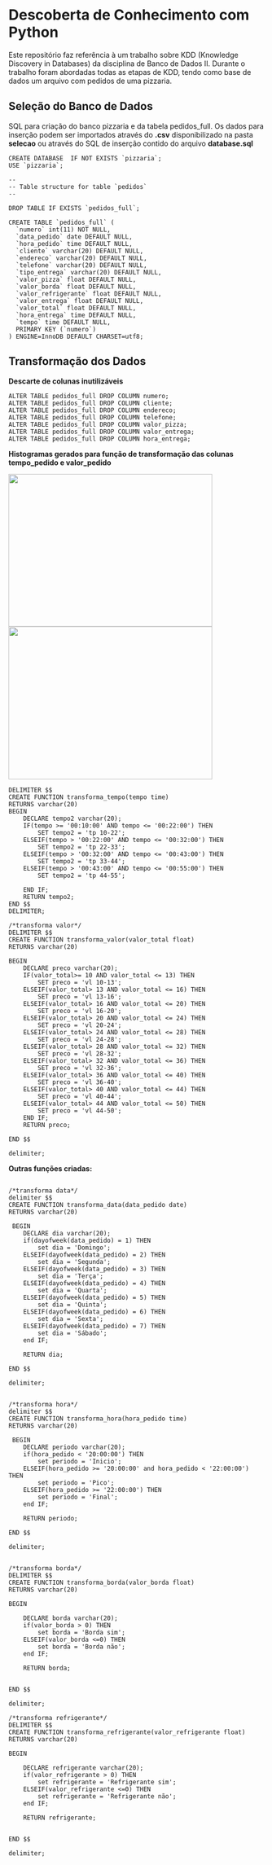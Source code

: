 # Descoberta de Conhecimento com Python

Este repositório faz referência à um trabalho sobre KDD (Knowledge Discovery in Databases) da disciplina de Banco de Dados II. Durante o trabalho foram abordadas todas as etapas de KDD, tendo como base de dados um arquivo com pedidos de uma pizzaria.


<h2> Seleção do Banco de Dados </h2>

SQL para criação do banco pizzaria e da tabela pedidos_full. Os dados para inserção podem ser importados através do <b>.csv</b> disponibilizado na pasta <b>selecao</b> ou através do SQL de inserção contido do arquivo <b>database.sql</b>

```
CREATE DATABASE  IF NOT EXISTS `pizzaria`;
USE `pizzaria`;

--
-- Table structure for table `pedidos`
--

DROP TABLE IF EXISTS `pedidos_full`;

CREATE TABLE `pedidos_full` (
  `numero` int(11) NOT NULL,
  `data_pedido` date DEFAULT NULL,
  `hora_pedido` time DEFAULT NULL,
  `cliente` varchar(20) DEFAULT NULL,
  `endereco` varchar(20) DEFAULT NULL,
  `telefone` varchar(20) DEFAULT NULL,
  `tipo_entrega` varchar(20) DEFAULT NULL,
  `valor_pizza` float DEFAULT NULL,
  `valor_borda` float DEFAULT NULL,
  `valor_refrigerante` float DEFAULT NULL,
  `valor_entrega` float DEFAULT NULL,
  `valor_total` float DEFAULT NULL,
  `hora_entrega` time DEFAULT NULL,
  `tempo` time DEFAULT NULL,
  PRIMARY KEY (`numero`)
) ENGINE=InnoDB DEFAULT CHARSET=utf8;

```
<h2> Transformação dos Dados </h2>

<b>Descarte de colunas inutilizáveis</b>

```
ALTER TABLE pedidos_full DROP COLUMN numero;
ALTER TABLE pedidos_full DROP COLUMN cliente;
ALTER TABLE pedidos_full DROP COLUMN endereco;
ALTER TABLE pedidos_full DROP COLUMN telefone;
ALTER TABLE pedidos_full DROP COLUMN valor_pizza;
ALTER TABLE pedidos_full DROP COLUMN valor_entrega;
ALTER TABLE pedidos_full DROP COLUMN hora_entrega;
```

<b>Histogramas gerados para função de transformação das colunas tempo_pedido e valor_pedido</b><br>

<img width="400px" height="300px" src="numpy-matplotlib/dados1.png">
<img width="400px" height="300px" src="numpy-matplotlib/dados2.png">

```
DELIMITER $$
CREATE FUNCTION transforma_tempo(tempo time) 
RETURNS varchar(20)
BEGIN
    DECLARE tempo2 varchar(20);
    IF(tempo >= '00:10:00' AND tempo <= '00:22:00') THEN
        SET tempo2 = 'tp 10-22';
    ELSEIF(tempo > '00:22:00' AND tempo <= '00:32:00') THEN
        SET tempo2 = 'tp 22-33';
    ELSEIF(tempo > '00:32:00' AND tempo <= '00:43:00') THEN
        SET tempo2 = 'tp 33-44';
    ELSEIF(tempo > '00:43:00' AND tempo <= '00:55:00') THEN
        SET tempo2 = 'tp 44-55';

    END IF;
    RETURN tempo2;
END $$
DELIMITER;
```

```
/*transforma valor*/
DELIMITER $$
CREATE FUNCTION transforma_valor(valor_total float) 
RETURNS varchar(20)

BEGIN
    DECLARE preco varchar(20);
    IF(valor_total>= 10 AND valor_total <= 13) THEN
        SET preco = 'vl 10-13';
    ELSEIF(valor_total> 13 AND valor_total <= 16) THEN
        SET preco = 'vl 13-16';
    ELSEIF(valor_total> 16 AND valor_total <= 20) THEN
        SET preco = 'vl 16-20';
    ELSEIF(valor_total> 20 AND valor_total <= 24) THEN
        SET preco = 'vl 20-24';
    ELSEIF(valor_total> 24 AND valor_total <= 28) THEN
        SET preco = 'vl 24-28';    
    ELSEIF(valor_total> 28 AND valor_total <= 32) THEN
        SET preco = 'vl 28-32'; 
    ELSEIF(valor_total> 32 AND valor_total <= 36) THEN
        SET preco = 'vl 32-36';
    ELSEIF(valor_total> 36 AND valor_total <= 40) THEN
        SET preco = 'vl 36-40';
    ELSEIF(valor_total> 40 AND valor_total <= 44) THEN
        SET preco = 'vl 40-44';
    ELSEIF(valor_total> 44 AND valor_total <= 50) THEN
        SET preco = 'vl 44-50';
    END IF;
    RETURN preco;

END $$

delimiter;
```

<b>Outras funções criadas:</b>

```

/*transforma data*/
delimiter $$
CREATE FUNCTION transforma_data(data_pedido date) 
RETURNS varchar(20)

 BEGIN
    DECLARE dia varchar(20);
    if(dayofweek(data_pedido) = 1) THEN
        set dia = 'Domingo';
    ELSEIF(dayofweek(data_pedido) = 2) THEN
        set dia = 'Segunda';
    ELSEIF(dayofweek(data_pedido) = 3) THEN
        set dia = 'Terça';
    ELSEIF(dayofweek(data_pedido) = 4) THEN
        set dia = 'Quarta';
    ELSEIF(dayofweek(data_pedido) = 5) THEN
        set dia = 'Quinta';
    ELSEIF(dayofweek(data_pedido) = 6) THEN
        set dia = 'Sexta';    
    ELSEIF(dayofweek(data_pedido) = 7) THEN
        set dia = 'Sábado';
    end IF;

    RETURN dia;

END $$

delimiter;
```

```

/*transforma hora*/
delimiter $$
CREATE FUNCTION transforma_hora(hora_pedido time) 
RETURNS varchar(20)

 BEGIN
    DECLARE periodo varchar(20);
    if(hora_pedido < '20:00:00') THEN
        set periodo = 'Inicio';
    ELSEIF(hora_pedido >= '20:00:00' and hora_pedido < '22:00:00') THEN
        set periodo = 'Pico';
    ELSEIF(hora_pedido >= '22:00:00') THEN
        set periodo = 'Final';
    end IF;

    RETURN periodo;

END $$

delimiter;
```

```

/*transforma borda*/
DELIMITER $$
CREATE FUNCTION transforma_borda(valor_borda float) 
RETURNS varchar(20)

BEGIN
    
	DECLARE borda varchar(20);
    if(valor_borda > 0) THEN
        set borda = 'Borda sim';
    ELSEIF(valor_borda <=0) THEN
        set borda = 'Borda não';
    end IF;

    RETURN borda;


END $$

delimiter;
```
```
/*transforma refrigerante*/
DELIMITER $$
CREATE FUNCTION transforma_refrigerante(valor_refrigerante float) 
RETURNS varchar(20)

BEGIN
    
	DECLARE refrigerante varchar(20);
    if(valor_refrigerante > 0) THEN
        set refrigerante = 'Refrigerante sim';
    ELSEIF(valor_refrigerante <=0) THEN
        set refrigerante = 'Refrigerante não';
    end IF;

    RETURN refrigerante;


END $$

delimiter;
```



